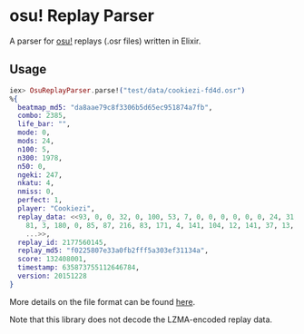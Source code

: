 # osu! Replay Parser

A parser for [osu!](https://osu.ppy.sh) replays (.osr files) written in Elixir.

## Usage

```elixir
iex> OsuReplayParser.parse!("test/data/cookiezi-fd4d.osr")
%{
  beatmap_md5: "da8aae79c8f3306b5d65ec951874a7fb",
  combo: 2385,
  life_bar: "",
  mode: 0,
  mods: 24,
  n100: 5,
  n300: 1978,
  n50: 0,
  ngeki: 247,
  nkatu: 4,
  nmiss: 0,
  perfect: 1,
  player: "Cookiezi",
  replay_data: <<93, 0, 0, 32, 0, 100, 53, 7, 0, 0, 0, 0, 0, 0, 24, 31, 2, 67,
    81, 3, 180, 0, 85, 87, 216, 83, 171, 4, 141, 104, 12, 141, 37, 13, 190, 92,
    ...>>,
  replay_id: 2177560145,
  replay_md5: "f0225807e33a0fb2fff5a303ef31134a",
  score: 132408001,
  timestamp: 635873755112646784,
  version: 20151228
}
```

More details on the file format can be found [here](https://osu.ppy.sh/help/wiki/osu!_File_Formats/Osr_(file_format)).

Note that this library does not decode the LZMA-encoded replay data.
